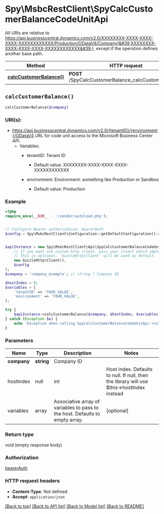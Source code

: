 # Spy\MsbcRestClient\SpyCalcCustomerBalanceCodeUnitApi

All URIs are relative to https://api.businesscentral.dynamics.com/v2.0/XXXXXXXX-XXXX-XXXX-XXXX-XXXXXXXXXXXX/Production/ODataV4/Company(&#39;XXXXXXXX-XXXX-XXXX-XXXX-XXXXXXXXXXXX&#39;), except if the operation defines another base path.

| Method | HTTP request | Description |
| ------------- | ------------- | ------------- |
| [**calcCustomerBalance()**](SpyCalcCustomerBalanceCodeUnitApi.md#calcCustomerBalance) | **POST** /SpyCalcCustomerBalance_calcCustomerBalance |  |


## `calcCustomerBalance()`

```php
calcCustomerBalance($company)
```
### URI(s):
- https://api.businesscentral.dynamics.com/v2.0/{tenantID}/{environment}/ODataV4 URL for code unit access to the Microsoft Business Center API.
    - Variables:
      - tenantID: Tenant ID
        - Default value: XXXXXXXX-XXXX-XXXX-XXXX-XXXXXXXXXXXX

      - environment: Environment: something like Production or Sandbox
        - Default value: Production



### Example

```php
<?php
require_once(__DIR__ . '/vendor/autoload.php');


// Configure Bearer authorization: bearerAuth
$config = Spy\MsbcRestClient\Configuration::getDefaultConfiguration()->setAccessToken('YOUR_ACCESS_TOKEN');


$apiInstance = new Spy\MsbcRestClient\Api\SpyCalcCustomerBalanceCodeUnitApi(
    // If you want use custom http client, pass your client which implements `GuzzleHttp\ClientInterface`.
    // This is optional, `GuzzleHttp\Client` will be used as default.
    new GuzzleHttp\Client(),
    $config
);
$company = 'company_example'; // string | Company ID

$hostIndex = 0;
$variables = [
    'tenantID' => 'YOUR_VALUE',
    'environment' => 'YOUR_VALUE',
];

try {
    $apiInstance->calcCustomerBalance($company, $hostIndex, $variables);
} catch (Exception $e) {
    echo 'Exception when calling SpyCalcCustomerBalanceCodeUnitApi->calcCustomerBalance: ', $e->getMessage(), PHP_EOL;
}
```

### Parameters

| Name | Type | Description  | Notes |
| ------------- | ------------- | ------------- | ------------- |
| **company** | **string**| Company ID | |
| hostIndex | null|int | Host index. Defaults to null. If null, then the library will use $this->hostIndex instead | [optional] |
| variables | array | Associative array of variables to pass to the host. Defaults to empty array. | [optional] |

### Return type

void (empty response body)

### Authorization

[bearerAuth](../../README.md#bearerAuth)

### HTTP request headers

- **Content-Type**: Not defined
- **Accept**: `application/json`

[[Back to top]](#) [[Back to API list]](../../README.md#endpoints)
[[Back to Model list]](../../README.md#models)
[[Back to README]](../../README.md)

